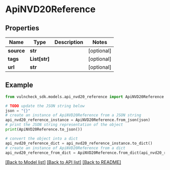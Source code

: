 # ApiNVD20Reference


## Properties

Name | Type | Description | Notes
------------ | ------------- | ------------- | -------------
**source** | **str** |  | [optional] 
**tags** | **List[str]** |  | [optional] 
**url** | **str** |  | [optional] 

## Example

```python
from vulncheck_sdk.models.api_nvd20_reference import ApiNVD20Reference

# TODO update the JSON string below
json = "{}"
# create an instance of ApiNVD20Reference from a JSON string
api_nvd20_reference_instance = ApiNVD20Reference.from_json(json)
# print the JSON string representation of the object
print(ApiNVD20Reference.to_json())

# convert the object into a dict
api_nvd20_reference_dict = api_nvd20_reference_instance.to_dict()
# create an instance of ApiNVD20Reference from a dict
api_nvd20_reference_from_dict = ApiNVD20Reference.from_dict(api_nvd20_reference_dict)
```
[[Back to Model list]](../README.md#documentation-for-models) [[Back to API list]](../README.md#documentation-for-api-endpoints) [[Back to README]](../README.md)


